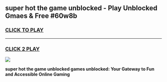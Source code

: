 
## super hot the game unblocked - Play Unblocked Gmaes & Free #60w8b
<h3>
<a href="https://premium.freeplayer.one?title=super_hot_the_game_unblocked&ref=01M">CLICK TO PLAY</a></h3>
<hr>

<h3>
<a href="https://premium.freeplayer.one?title=super_hot_the_game_unblocked&ref=01M">CLICK 2 PLAY</a>
  
</h3>

<a href="https://premium.freeplayer.one?title=super_hot_the_game_unblocked&ref=01M"><img src="https://clearcache.store/games.png"></a>


**super hot the game unblocked games unblocked: Your Gateway to Fun and Accessible Online Gaming**
